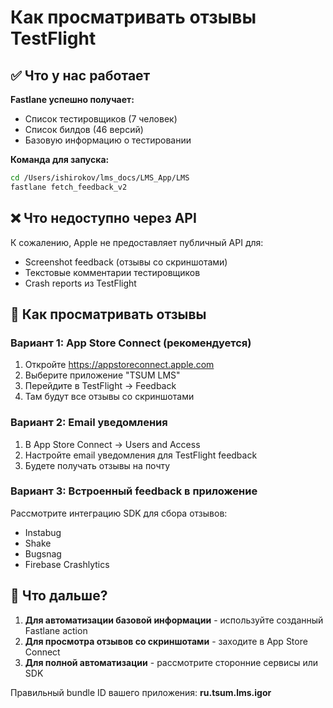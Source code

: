 # Как просматривать отзывы TestFlight

## ✅ Что у нас работает

**Fastlane успешно получает:**
- Список тестировщиков (7 человек)
- Список билдов (46 версий)
- Базовую информацию о тестировании

**Команда для запуска:**
```bash
cd /Users/ishirokov/lms_docs/LMS_App/LMS
fastlane fetch_feedback_v2
```

## ❌ Что недоступно через API

К сожалению, Apple не предоставляет публичный API для:
- Screenshot feedback (отзывы со скриншотами)
- Текстовые комментарии тестировщиков
- Crash reports из TestFlight

## 📱 Как просматривать отзывы

### Вариант 1: App Store Connect (рекомендуется)
1. Откройте https://appstoreconnect.apple.com
2. Выберите приложение "TSUM LMS"
3. Перейдите в TestFlight → Feedback
4. Там будут все отзывы со скриншотами

### Вариант 2: Email уведомления
1. В App Store Connect → Users and Access
2. Настройте email уведомления для TestFlight feedback
3. Будете получать отзывы на почту

### Вариант 3: Встроенный feedback в приложение
Рассмотрите интеграцию SDK для сбора отзывов:
- Instabug
- Shake
- Bugsnag
- Firebase Crashlytics

## 🚀 Что дальше?

1. **Для автоматизации базовой информации** - используйте созданный Fastlane action
2. **Для просмотра отзывов со скриншотами** - заходите в App Store Connect
3. **Для полной автоматизации** - рассмотрите сторонние сервисы или SDK

Правильный bundle ID вашего приложения: **ru.tsum.lms.igor** 